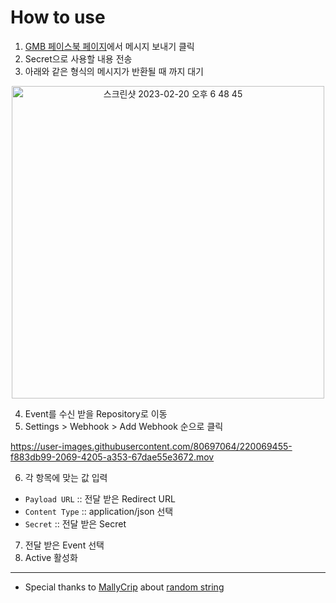 # How to use

1. [GMB 페이스북 페이지](https://www.facebook.com/profile.php?id=100076381742807)에서 메시지 보내기 클릭
2. Secret으로 사용할 내용 전송
3. 아래와 같은 형식의 메시지가 반환될 때 까지 대기
<p align=center>
  
  <img width="500" alt="스크린샷 2023-02-20 오후 6 48 45" src="https://user-images.githubusercontent.com/80697064/220071073-6abbae38-f93f-42f4-acf5-24625173e759.png">

</p>

4. Event를 수신 받을 Repository로 이동    
5. Settings > Webhook > Add Webhook 순으로 클릭 

<p align=center>

https://user-images.githubusercontent.com/80697064/220069455-f883db99-2069-4205-a353-67dae55e3672.mov

</p>

6. 각 항목에 맞는 값 입력
  - `Payload URL` :: 전달 받은 Redirect URL
  - `Content Type` :: application/json 선택
  - `Secret` :: 전달 받은 Secret

7. 전달 받은 Event 선택
8. Active 활성화

----
- Special thanks to [MallyCrip](https://github.com/Mallycrip) about [random string](https://github.com/kodomomo/dsm-payments-util/blob/6bc0fd2d890ac2f98f010229381baefbcad4720e/generate_random_id.py#L2) 

